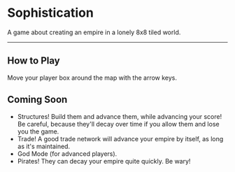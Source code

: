 # Sophistication

A game about creating an empire in a lonely 8x8 tiled world.

---

## How to Play

Move your player box around the map with the arrow keys.

## Coming Soon

- Structures! Build them and advance them, while advancing your score! Be careful, because they'll decay over time if you allow them and lose you the game.
- Trade! A good trade network will advance your empire by itself, as long as it's maintained.
- God Mode (for advanced players).
- Pirates! They can decay your empire quite quickly. Be wary!
